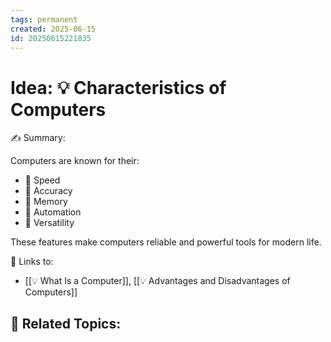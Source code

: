 ```yaml
---
tags: permanent
created: 2025-06-15
id: 20250615221835
---
```

# Idea: 💡 Characteristics of Computers

✍ Summary:

Computers are known for their:
- 💨 Speed
- 🎯 Accuracy
- 🧠 Memory
- 🔄 Automation
- 🔁 Versatility

These features make computers reliable and powerful tools for modern life.

🔗 Links to:
- [[💡 What Is a Computer]], [[💡 Advantages and Disadvantages of Computers]]

👀 Related Topics:
- 
